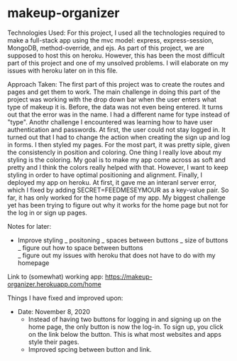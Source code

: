 # makeup-organizer

Technologies Used:
For this project, I used all the technologies required to make a full-stack app using the mvc model: express, express-session, MongoDB, method-override, and ejs. As part of this project, we are supposed to host this on heroku. However, this has been the most difficult part of this project and one of my unsolved problems. I will elaborate on my issues with heroku later on in this file.

Approach Taken:
The first part of this project was to create the routes and pages and get them to work. The main challenge in doing this part of the project was working with the drop down bar when the user enters what type of makeup it is. Before, the data was not even being entered. It turns out that the error was in the name. I had a different name for type instead of "type". Anothr challenge I encountered was learning how to have user authentication and passwords. At first, the user could not stay logged in. It turned out that I had to change the action when creating the sign up and log in forms. I then styled my pages. For the most part, it was pretty siple, given the consistencly in position and coloring. One thing I really love about my styling is the coloring. My goal is to make my app come across as soft and pretty and I think the colors really helped with that. However, I want to keep styling in order to have optimal positioning and alignment. Finally, I deployed my app on heroku. At first, it gave me an interanl server error, which I fixed by adding SECRET=FEEDMESEYMOUR as a key-value pair. So far, it has only worked for the home page of my app. My biggest challenge yet has been trying to figure out why it works for the home page but not for the log in or sign up pages.

Notes for later:

- Improve styling
  _ positoning
  _ spaces between buttons
  _ size of buttons
  _ figure out how to space between buttons  
  \_ figure out my issues with heroku that does not have to do with my homepage

Link to (somewhat) working app:
https://makeup-organizer.herokuapp.com/home

Things I have fixed and improved upon:

- Date: November 8, 2020
  - Instead of having two buttons for logging in and signing up on the home page, the only button is now the log-in. To sign up, you click on the link below the button. This is what most websites and apps style their pages.
  - Improved spcing between button and link.
